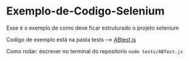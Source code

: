 # Exemplo-de-Codigo-Selenium
Esse é o exemplo de como deve ficar estruturado o projeto selenium

Codigo de exemplo está na pasta tests --> [ABtest.js](tests/ABTest.js)

Como rodar: escrever no terminal do repositorio `node tests/ABTest.js`
